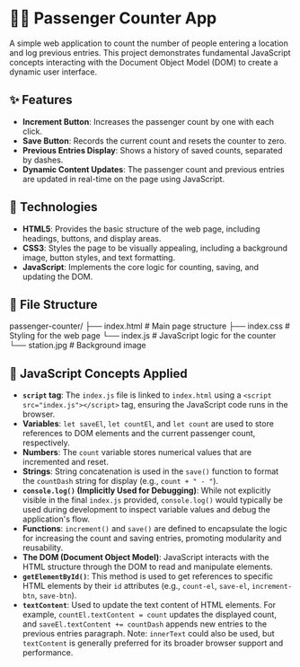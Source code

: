 # 🚶‍♂️ Passenger Counter App

A simple web application to count the number of people entering a location and log previous entries. This project demonstrates fundamental JavaScript concepts interacting with the Document Object Model (DOM) to create a dynamic user interface.

## ✨ Features

- **Increment Button**: Increases the passenger count by one with each click.
- **Save Button**: Records the current count and resets the counter to zero.
- **Previous Entries Display**: Shows a history of saved counts, separated by dashes.
- **Dynamic Content Updates**: The passenger count and previous entries are updated in real-time on the page using JavaScript.

## 🧠 Technologies

- **HTML5**: Provides the basic structure of the web page, including headings, buttons, and display areas.
- **CSS3**: Styles the page to be visually appealing, including a background image, button styles, and text formatting.
- **JavaScript**: Implements the core logic for counting, saving, and updating the DOM.

## 📁 File Structure

passenger-counter/
├── index.html         # Main page structure
├── index.css          # Styling for the web page
└── index.js           # JavaScript logic for the counter
└── station.jpg        # Background image

## 🚀 JavaScript Concepts Applied

- **`script` tag**: The `index.js` file is linked to `index.html` using a `<script src="index.js"></script>` tag, ensuring the JavaScript code runs in the browser.
- **Variables**: `let saveEl`, `let countEl`, and `let count` are used to store references to DOM elements and the current passenger count, respectively.
- **Numbers**: The `count` variable stores numerical values that are incremented and reset.
- **Strings**: String concatenation is used in the `save()` function to format the `countDash` string for display (e.g., `count + " - "`).
- **`console.log()` (Implicitly Used for Debugging)**: While not explicitly visible in the final `index.js` provided, `console.log()` would typically be used during development to inspect variable values and debug the application's flow.
- **Functions**: `increment()` and `save()` are defined to encapsulate the logic for increasing the count and saving entries, promoting modularity and reusability.
- **The DOM (Document Object Model)**: JavaScript interacts with the HTML structure through the DOM to read and manipulate elements.
- **`getElementById()`**: This method is used to get references to specific HTML elements by their `id` attributes (e.g., `count-el`, `save-el`, `increment-btn`, `save-btn`).
- **`textContent`**: Used to update the text content of HTML elements. For example, `countEl.textContent = count` updates the displayed count, and `saveEl.textContent += countDash` appends new entries to the previous entries paragraph. Note: `innerText` could also be used, but `textContent` is generally preferred for its broader browser support and performance.